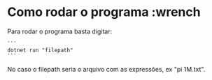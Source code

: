 # Como rodar o programa :wrench

Para rodar o programa basta digitar:

    ```
    dotnet run "filepath"
    ```

No caso o filepath seria o arquivo com as expressões, ex "pi 1M.txt".
